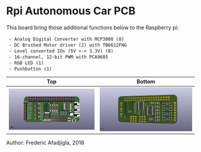 Rpi Autonomous Car PCB 
====================
This board bring those additional functions below to the Raspberry pi:

	 - Analog Digital Converter with MCP3008 (8)
	 - DC Brushed Motor driver (2) with TB6612FNG
	 - Level converted IOs (5V <-> 3.3V) (8)
     - 16-channel, 12-bit PWM with PCA9685
     - RGB LED (1)
     - Pushbutton (1)

Top                                                                      |  Bottom
:-----------------------------------------------------------------------:|:--------------------------------------------------------------:
![Alt text](03_Docs/Components/topView.png?raw=true "Top")  |  ![Alt text](03_Docs/Components/bottomView.png?raw=true "Bottom")

Author: Frederic Afadjigla, 2018

